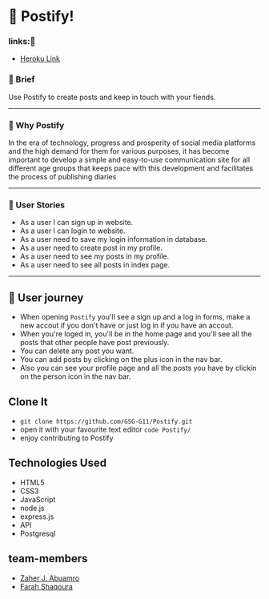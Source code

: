 # 🚀 Postify!

### links:🔗

- [Heroku Link](https://postify-zf.herokuapp.com/)

### 📖 Brief
Use Postify to create posts and keep in touch with your fiends.

---
### 📱 Why Postify
In the era of technology, progress and prosperity of social media platforms and the high demand for them for various purposes, it has become important to develop a simple and easy-to-use communication site for all different age groups that keeps pace with this development and facilitates the process of publishing diaries

---

### 📝 User Stories

* As a user I can sign up in website. 
* As a user I can login to website.
* As a user need to save my login information in database.
* As a user need to create post in my profile.
* As a user need to see my posts in my profile.
* As a user need to see all posts in index page.

---

## 🚋 User journey 

- When opening `Postify` you'll see a sign up and a log in forms, make a new accout if you don't have or just log in if you have an accout.
- When you're loged in, you'll be in the home page and you'll see all the posts that other people have post previously.
- You can delete any post you want.
- You can add posts by clicking on the plus icon in the nav bar.
- Also you can see your profile page and all the posts you have by clickin on the person icon in the nav bar.


## Clone It
- `git clone https://github.com/GSG-G11/Postify.git`
- open it with your favourite text editor `code Postify/`
- enjoy contributing to Postify


## Technologies Used
- HTML5
- CSS3
- JavaScript
- node.js
- express.js
- API
- Postgresql


## team-members
- [Zaher J. Abuamro](https://github.com/zaher-aa)
- [Farah Shaqoura](https://github.com/farah2003)
